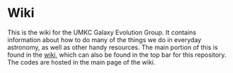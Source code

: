 # Wiki
This is the wiki for the UMKC Galaxy Evolution Group. It contains information about how to do many of the things we do in everyday astronomy, as well as other handy resources. The main portion of this is found in the [wiki](https://github.com/UMKCgeg/Wiki/wiki), which can also be found in the top bar for this repository. The codes are hosted in the main page of the wiki.
